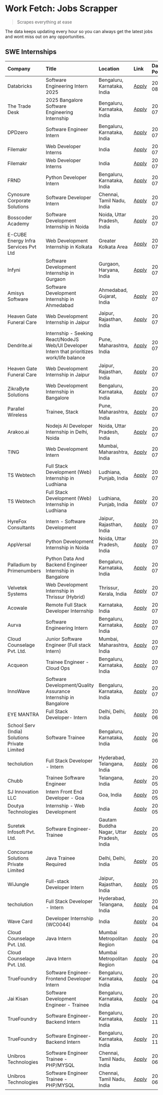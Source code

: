 # Work Fetch: Jobs Scrapper
> Scrapes everything at ease

The data keeps updating every hour so you can always get the latest jobs and wont miss out on any opportunities.

## SWE Internships
<!--START_SECTION:workfetch-->
| Company                                       | Title                                                                                        | Location                                  | Link                                                                                                                                                                                                                                                                                                      | Date Posted   |
|:----------------------------------------------|:---------------------------------------------------------------------------------------------|:------------------------------------------|:----------------------------------------------------------------------------------------------------------------------------------------------------------------------------------------------------------------------------------------------------------------------------------------------------------|:--------------|
| Databricks                                    | Software Engineering Intern 2025                                                             | Bengaluru, Karnataka, India               | [Apply](https://in.linkedin.com/jobs/view/software-engineering-intern-2025-at-databricks-3994449718?position=15&pageNum=0&refId=izDGUeUglzHHSUF9lqeK9g%3D%3D&trackingId=gAyv52WvVaQAB93jgxhd8w%3D%3D&trk=public_jobs_jserp-result_search-card)                                                            | 2024-08-07    |
| The Trade Desk                                | 2025 Bangalore Software Engineering Internship                                               | Bengaluru, Karnataka, India               | [Apply](https://in.linkedin.com/jobs/view/2025-bangalore-software-engineering-internship-at-the-trade-desk-3987456531?position=5&pageNum=0&refId=izDGUeUglzHHSUF9lqeK9g%3D%3D&trackingId=Upx3K754ieXM%2B8HYY5r6fQ%3D%3D&trk=public_jobs_jserp-result_search-card)                                         | 2024-07-30    |
| DPDzero                                       | Software Engineer Intern                                                                     | Bengaluru, Karnataka, India               | [Apply](https://in.linkedin.com/jobs/view/software-engineer-intern-at-dpdzero-3984918371?position=14&pageNum=0&refId=izDGUeUglzHHSUF9lqeK9g%3D%3D&trackingId=ZFZoW6kKDgMV%2B30YfvTUtQ%3D%3D&trk=public_jobs_jserp-result_search-card)                                                                     | 2024-07-26    |
| Filemakr                                      | Web Developer Interns                                                                        | India                                     | [Apply](https://in.linkedin.com/jobs/view/web-developer-interns-at-filemakr-3981227003?position=34&pageNum=0&refId=izDGUeUglzHHSUF9lqeK9g%3D%3D&trackingId=RdE9F4Sijfba%2B%2FVq%2FS6i6w%3D%3D&trk=public_jobs_jserp-result_search-card)                                                                   | 2024-07-24    |
| Filemakr                                      | Web Developer Interns                                                                        | India                                     | [Apply](https://in.linkedin.com/jobs/view/web-developer-interns-at-filemakr-3981227003?position=9&pageNum=2&refId=CJkFAxKiZYWmutb4pwubHg%3D%3D&trackingId=C7Q5XVTKJoGCtr81iqXkRg%3D%3D&trk=public_jobs_jserp-result_search-card)                                                                          | 2024-07-24    |
| FRND                                          | Python Developer Intern                                                                      | Bengaluru, Karnataka, India               | [Apply](https://in.linkedin.com/jobs/view/python-developer-intern-at-frnd-3982901541?position=47&pageNum=0&refId=izDGUeUglzHHSUF9lqeK9g%3D%3D&trackingId=ida3PNMySlgHmlMhq7oxuQ%3D%3D&trk=public_jobs_jserp-result_search-card)                                                                           | 2024-07-23    |
| Cynosure Corporate Solutions                  | Software Developer Intern                                                                    | Chennai, Tamil Nadu, India                | [Apply](https://in.linkedin.com/jobs/view/software-developer-intern-at-cynosure-corporate-solutions-3979445794?position=18&pageNum=0&refId=izDGUeUglzHHSUF9lqeK9g%3D%3D&trackingId=AobhOiWMu%2BG8QvcJQGEHZw%3D%3D&trk=public_jobs_jserp-result_search-card)                                               | 2024-07-20    |
| Bosscoder Academy                             | Software Development Internship in Noida                                                     | Noida, Uttar Pradesh, India               | [Apply](https://in.linkedin.com/jobs/view/software-development-internship-in-noida-at-bosscoder-academy-3979668791?position=3&pageNum=0&refId=izDGUeUglzHHSUF9lqeK9g%3D%3D&trackingId=f5gThN5UY8fEeyQu2w1oCA%3D%3D&trk=public_jobs_jserp-result_search-card)                                              | 2024-07-18    |
| E-CUBE Energy Infra Services Pvt Ltd          | Web Development Internship in Kolkata                                                        | Greater Kolkata Area                      | [Apply](https://in.linkedin.com/jobs/view/web-development-internship-in-kolkata-at-e-cube-energy-infra-services-pvt-ltd-3979668815?position=4&pageNum=0&refId=izDGUeUglzHHSUF9lqeK9g%3D%3D&trackingId=nuSl9kU8Cb2KYDp8YN0tNg%3D%3D&trk=public_jobs_jserp-result_search-card)                              | 2024-07-18    |
| Infyni                                        | Software Development Internship in Gurgaon                                                   | Gurgaon, Haryana, India                   | [Apply](https://in.linkedin.com/jobs/view/software-development-internship-in-gurgaon-at-infyni-3979668846?position=9&pageNum=0&refId=izDGUeUglzHHSUF9lqeK9g%3D%3D&trackingId=LlxQc9vsbE7Rv5RqJvMBew%3D%3D&trk=public_jobs_jserp-result_search-card)                                                       | 2024-07-18    |
| Amisys Software                               | Software Development Internship in Ahmedabad                                                 | Ahmedabad, Gujarat, India                 | [Apply](https://in.linkedin.com/jobs/view/software-development-internship-in-ahmedabad-at-amisys-software-3979670728?position=13&pageNum=0&refId=izDGUeUglzHHSUF9lqeK9g%3D%3D&trackingId=A5C2pmyLL7BR6chWL7GkkQ%3D%3D&trk=public_jobs_jserp-result_search-card)                                           | 2024-07-18    |
| Heaven Gate Funeral Care                      | Web Development Internship in Jaipur                                                         | Jaipur, Rajasthan, India                  | [Apply](https://in.linkedin.com/jobs/view/web-development-internship-in-jaipur-at-heaven-gate-funeral-care-3979674387?position=30&pageNum=0&refId=izDGUeUglzHHSUF9lqeK9g%3D%3D&trackingId=cblsuwyl1jdc3QHphnow1w%3D%3D&trk=public_jobs_jserp-result_search-card)                                          | 2024-07-18    |
| Dendrite.ai                                   | Internship - Seeking React/NodeJS Web/UI Developer Intern that prioritizes work/life balance | Pune, Maharashtra, India                  | [Apply](https://in.linkedin.com/jobs/view/internship-seeking-react-nodejs-web-ui-developer-intern-that-prioritizes-work-life-balance-at-dendrite-ai-3979104292?position=39&pageNum=0&refId=izDGUeUglzHHSUF9lqeK9g%3D%3D&trackingId=qk7InvoWDARsXy5uHgmN5w%3D%3D&trk=public_jobs_jserp-result_search-card) | 2024-07-18    |
| Heaven Gate Funeral Care                      | Web Development Internship in Jaipur                                                         | Jaipur, Rajasthan, India                  | [Apply](https://in.linkedin.com/jobs/view/web-development-internship-in-jaipur-at-heaven-gate-funeral-care-3979674387?position=5&pageNum=2&refId=CJkFAxKiZYWmutb4pwubHg%3D%3D&trackingId=KHV43dFMasBbGkhbI0322g%3D%3D&trk=public_jobs_jserp-result_search-card)                                           | 2024-07-18    |
| ZikraByte Solutions                           | Web Development Internship in Bangalore                                                      | Bengaluru, Karnataka, India               | [Apply](https://in.linkedin.com/jobs/view/web-development-internship-in-bangalore-at-zikrabyte-solutions-3978596765?position=23&pageNum=0&refId=izDGUeUglzHHSUF9lqeK9g%3D%3D&trackingId=4oGu8ZGyaqlapuGzAFHwjg%3D%3D&trk=public_jobs_jserp-result_search-card)                                            | 2024-07-17    |
| Parallel Wireless                             | Trainee, Stack                                                                               | Pune, Maharashtra, India                  | [Apply](https://in.linkedin.com/jobs/view/trainee-stack-at-parallel-wireless-3905689841?position=42&pageNum=0&refId=izDGUeUglzHHSUF9lqeK9g%3D%3D&trackingId=3n6qv4s1qe5DXFV8sxmCTA%3D%3D&trk=public_jobs_jserp-result_search-card)                                                                        | 2024-07-17    |
| Arakoo.ai                                     | Nodejs AI Developer Internship in Delhi, Noida                                               | Noida, Uttar Pradesh, India               | [Apply](https://in.linkedin.com/jobs/view/nodejs-ai-developer-internship-in-delhi-noida-at-arakoo-ai-3976420907?position=56&pageNum=0&refId=izDGUeUglzHHSUF9lqeK9g%3D%3D&trackingId=KML2sH00pTpBlhBatl7emQ%3D%3D&trk=public_jobs_jserp-result_search-card)                                                | 2024-07-16    |
| TING                                          | Web Development Intern                                                                       | Mumbai, Maharashtra, India                | [Apply](https://in.linkedin.com/jobs/view/web-development-intern-at-ting-3975202682?position=16&pageNum=0&refId=izDGUeUglzHHSUF9lqeK9g%3D%3D&trackingId=zOG5iV3AUMocuaemxp8c8A%3D%3D&trk=public_jobs_jserp-result_search-card)                                                                            | 2024-07-15    |
| TS Webtech                                    | Full Stack Development (Web) Internship in Ludhiana                                          | Ludhiana, Punjab, India                   | [Apply](https://in.linkedin.com/jobs/view/full-stack-development-web-internship-in-ludhiana-at-ts-webtech-3977022606?position=29&pageNum=0&refId=izDGUeUglzHHSUF9lqeK9g%3D%3D&trackingId=khgPf%2BEW3PfDYdcoyDlo4A%3D%3D&trk=public_jobs_jserp-result_search-card)                                         | 2024-07-15    |
| TS Webtech                                    | Full Stack Development (Web) Internship in Ludhiana                                          | Ludhiana, Punjab, India                   | [Apply](https://in.linkedin.com/jobs/view/full-stack-development-web-internship-in-ludhiana-at-ts-webtech-3977022606?position=4&pageNum=2&refId=CJkFAxKiZYWmutb4pwubHg%3D%3D&trackingId=cQcO1CoLFGhoIW%2FqO8Pujg%3D%3D&trk=public_jobs_jserp-result_search-card)                                          | 2024-07-15    |
| HyreFox Consultants                           | Intern - Software Development                                                                | Jaipur, Rajasthan, India                  | [Apply](https://in.linkedin.com/jobs/view/intern-software-development-at-hyrefox-consultants-3975991352?position=44&pageNum=0&refId=izDGUeUglzHHSUF9lqeK9g%3D%3D&trackingId=F32IOwJJJV%2B26l6G0f5VMw%3D%3D&trk=public_jobs_jserp-result_search-card)                                                      | 2024-07-14    |
| AppVersal                                     | Python Development Internship in Noida                                                       | Noida, Uttar Pradesh, India               | [Apply](https://in.linkedin.com/jobs/view/python-development-internship-in-noida-at-appversal-3975795448?position=40&pageNum=0&refId=izDGUeUglzHHSUF9lqeK9g%3D%3D&trackingId=dQsr6V5RihFVgsw7NZbsBA%3D%3D&trk=public_jobs_jserp-result_search-card)                                                       | 2024-07-13    |
| Palladium by Primenumbers                     | Python Data And Backend Engineer Internship in Bangalore                                     | Bengaluru, Karnataka, India               | [Apply](https://in.linkedin.com/jobs/view/python-data-and-backend-engineer-internship-in-bangalore-at-palladium-by-primenumbers-3975793410?position=54&pageNum=0&refId=izDGUeUglzHHSUF9lqeK9g%3D%3D&trackingId=1Vxlp1xamr4vd8haT8Ng8w%3D%3D&trk=public_jobs_jserp-result_search-card)                     | 2024-07-13    |
| Velvetek Systems                              | Web Development Internship in Thrissur (Hybrid)                                              | Thrissur, Kerala, India                   | [Apply](https://in.linkedin.com/jobs/view/web-development-internship-in-thrissur-hybrid-at-velvetek-systems-3973528841?position=58&pageNum=0&refId=izDGUeUglzHHSUF9lqeK9g%3D%3D&trackingId=TUyUQ3h7527Ea57FU1JyLw%3D%3D&trk=public_jobs_jserp-result_search-card)                                         | 2024-07-11    |
| Acowale                                       | Remote Full Stack Developer Internship                                                       | Karnataka, India                          | [Apply](https://in.linkedin.com/jobs/view/remote-full-stack-developer-internship-at-acowale-3971889398?position=12&pageNum=0&refId=izDGUeUglzHHSUF9lqeK9g%3D%3D&trackingId=LPkDTtFYNRfuwMSJZLFy4Q%3D%3D&trk=public_jobs_jserp-result_search-card)                                                         | 2024-07-10    |
| Aurva                                         | Software Engineering Intern                                                                  | Bengaluru, Karnataka, India               | [Apply](https://in.linkedin.com/jobs/view/software-engineering-intern-at-aurva-3972234446?position=43&pageNum=0&refId=izDGUeUglzHHSUF9lqeK9g%3D%3D&trackingId=FElbSqTGjjvDP%2FYpey38lQ%3D%3D&trk=public_jobs_jserp-result_search-card)                                                                    | 2024-07-10    |
| Cloud Counselage Pvt. Ltd.                    | Junior Software Engineer (Full stack Intern)                                                 | Mumbai, Maharashtra, India                | [Apply](https://in.linkedin.com/jobs/view/junior-software-engineer-full-stack-intern-at-cloud-counselage-pvt-ltd-3967725851?position=11&pageNum=0&refId=izDGUeUglzHHSUF9lqeK9g%3D%3D&trackingId=YUAYnMZqgWcPl53OU0j4Uw%3D%3D&trk=public_jobs_jserp-result_search-card)                                    | 2024-07-09    |
| Acqueon                                       | Trainee Engineer - Cloud Ops                                                                 | Bengaluru, Karnataka, India               | [Apply](https://in.linkedin.com/jobs/view/trainee-engineer-cloud-ops-at-acqueon-3971538216?position=50&pageNum=0&refId=izDGUeUglzHHSUF9lqeK9g%3D%3D&trackingId=ycNvvrGcWUQRdqEd38QBzA%3D%3D&trk=public_jobs_jserp-result_search-card)                                                                     | 2024-07-09    |
| InnoWave                                      | Software Development/Quality Assurance Internship in Bangalore                               | Bengaluru, Karnataka, India               | [Apply](https://in.linkedin.com/jobs/view/software-development-quality-assurance-internship-in-bangalore-at-innowave-3970349934?position=59&pageNum=0&refId=izDGUeUglzHHSUF9lqeK9g%3D%3D&trackingId=s1AI8LsnUowMjXoxBzVvvQ%3D%3D&trk=public_jobs_jserp-result_search-card)                                | 2024-07-08    |
| EYE MANTRA                                    | Full Stack Developer- Intern                                                                 | Delhi, Delhi, India                       | [Apply](https://in.linkedin.com/jobs/view/full-stack-developer-intern-at-eye-mantra-3960988037?position=36&pageNum=0&refId=izDGUeUglzHHSUF9lqeK9g%3D%3D&trackingId=lR0sij5cVrK2dXY%2FbYA9pA%3D%3D&trk=public_jobs_jserp-result_search-card)                                                               | 2024-06-28    |
| School Serv (India) Solutions Private Limited | Software Trainee                                                                             | Bengaluru, Karnataka, India               | [Apply](https://in.linkedin.com/jobs/view/software-trainee-at-school-serv-india-solutions-private-limited-3953917603?position=21&pageNum=0&refId=izDGUeUglzHHSUF9lqeK9g%3D%3D&trackingId=GV7YMiQyGPyZOUmPZdjDNw%3D%3D&trk=public_jobs_jserp-result_search-card)                                           | 2024-06-19    |
| techolution                                   | Full Stack Developer - Intern                                                                | Hyderabad, Telangana, India               | [Apply](https://in.linkedin.com/jobs/view/full-stack-developer-intern-at-techolution-3947911862?position=41&pageNum=0&refId=izDGUeUglzHHSUF9lqeK9g%3D%3D&trackingId=DBmtMzZbDMhNOeMEOtiLsA%3D%3D&trk=public_jobs_jserp-result_search-card)                                                                | 2024-06-06    |
| Chubb                                         | Trainee Software Engineer                                                                    | Telangana, India                          | [Apply](https://in.linkedin.com/jobs/view/trainee-software-engineer-at-chubb-3955950075?position=24&pageNum=0&refId=izDGUeUglzHHSUF9lqeK9g%3D%3D&trackingId=Gm739FDyypLi3gAz9RHZVg%3D%3D&trk=public_jobs_jserp-result_search-card)                                                                        | 2024-05-27    |
| SJ Innovation LLC                             | Intern Front End Developer - Goa                                                             | Goa, India                                | [Apply](https://in.linkedin.com/jobs/view/intern-front-end-developer-goa-at-sj-innovation-llc-3931678611?position=8&pageNum=0&refId=izDGUeUglzHHSUF9lqeK9g%3D%3D&trackingId=t60b7fONWSN%2FNujIEW6BGw%3D%3D&trk=public_jobs_jserp-result_search-card)                                                      | 2024-05-24    |
| Doutya Technologies                           | Internship - Web Development                                                                 | India                                     | [Apply](https://in.linkedin.com/jobs/view/internship-web-development-at-doutya-technologies-3915234831?position=48&pageNum=0&refId=izDGUeUglzHHSUF9lqeK9g%3D%3D&trackingId=Y591kVRldpkHlLX1bAziyw%3D%3D&trk=public_jobs_jserp-result_search-card)                                                         | 2024-05-05    |
| Suretek Infosoft Pvt. Ltd.                    | Software Engineer-Trainee                                                                    | Gautam Buddha Nagar, Uttar Pradesh, India | [Apply](https://in.linkedin.com/jobs/view/software-engineer-trainee-at-suretek-infosoft-pvt-ltd-3916999948?position=25&pageNum=0&refId=izDGUeUglzHHSUF9lqeK9g%3D%3D&trackingId=a058EOfv9G4cMEEwjxbAqA%3D%3D&trk=public_jobs_jserp-result_search-card)                                                     | 2024-05-04    |
| Concourse Solutions Private Limited           | Java Trainee Required                                                                        | Delhi, Delhi, India                       | [Apply](https://in.linkedin.com/jobs/view/java-trainee-required-at-concourse-solutions-private-limited-3912869388?position=6&pageNum=0&refId=izDGUeUglzHHSUF9lqeK9g%3D%3D&trackingId=BT811fZqffnFabSq4XnpAw%3D%3D&trk=public_jobs_jserp-result_search-card)                                               | 2024-05-01    |
| WiJungle                                      | Full-stack Developer Intern                                                                  | Jaipur, Rajasthan, India                  | [Apply](https://in.linkedin.com/jobs/view/full-stack-developer-intern-at-wijungle-3912864543?position=52&pageNum=0&refId=izDGUeUglzHHSUF9lqeK9g%3D%3D&trackingId=tVeSqeKp1FX5JTGpXZCeUA%3D%3D&trk=public_jobs_jserp-result_search-card)                                                                   | 2024-05-01    |
| techolution                                   | Full Stack Developer - Intern                                                                | Hyderabad, Telangana, India               | [Apply](https://in.linkedin.com/jobs/view/full-stack-developer-intern-at-techolution-3904814977?position=45&pageNum=0&refId=izDGUeUglzHHSUF9lqeK9g%3D%3D&trackingId=27FjmP1UPU6e0Y0a93lIxw%3D%3D&trk=public_jobs_jserp-result_search-card)                                                                | 2024-04-18    |
| Wave Card                                     | Developer Internship (WC0044)                                                                | India                                     | [Apply](https://in.linkedin.com/jobs/view/developer-internship-wc0044-at-wave-card-3900079966?position=38&pageNum=0&refId=izDGUeUglzHHSUF9lqeK9g%3D%3D&trackingId=phYBg7pMUIpDesXE2azS2w%3D%3D&trk=public_jobs_jserp-result_search-card)                                                                  | 2024-04-15    |
| Cloud Counselage Pvt. Ltd.                    | Java Intern                                                                                  | Mumbai Metropolitan Region                | [Apply](https://in.linkedin.com/jobs/view/java-intern-at-cloud-counselage-pvt-ltd-3896025667?position=27&pageNum=0&refId=izDGUeUglzHHSUF9lqeK9g%3D%3D&trackingId=OK30BCTaR2%2BZCFjY%2FRrSvg%3D%3D&trk=public_jobs_jserp-result_search-card)                                                               | 2024-04-12    |
| Cloud Counselage Pvt. Ltd.                    | Java Intern                                                                                  | Mumbai Metropolitan Region                | [Apply](https://in.linkedin.com/jobs/view/java-intern-at-cloud-counselage-pvt-ltd-3896025667?position=2&pageNum=2&refId=CJkFAxKiZYWmutb4pwubHg%3D%3D&trackingId=x%2FxPP4vopDsOCEAt%2BKuFww%3D%3D&trk=public_jobs_jserp-result_search-card)                                                                | 2024-04-12    |
| TrueFoundry                                   | Software Engineer- Frontend Developer Intern                                                 | Bengaluru, Karnataka, India               | [Apply](https://in.linkedin.com/jobs/view/software-engineer-frontend-developer-intern-at-truefoundry-3887320206?position=19&pageNum=0&refId=izDGUeUglzHHSUF9lqeK9g%3D%3D&trackingId=BuCTGZCgGhSm%2BwZZ1c9B%2BA%3D%3D&trk=public_jobs_jserp-result_search-card)                                            | 2024-04-05    |
| Jai Kisan                                     | Software Development Engineer - Trainee                                                      | Bengaluru, Karnataka, India               | [Apply](https://in.linkedin.com/jobs/view/software-development-engineer-trainee-at-jai-kisan-3913911193?position=22&pageNum=0&refId=izDGUeUglzHHSUF9lqeK9g%3D%3D&trackingId=rlEXiMx1mQVdVU4wKYg5aQ%3D%3D&trk=public_jobs_jserp-result_search-card)                                                        | 2024-04-04    |
| TrueFoundry                                   | Software Engineer-Backend Intern                                                             | Bengaluru, Karnataka, India               | [Apply](https://in.linkedin.com/jobs/view/software-engineer-backend-intern-at-truefoundry-3779508170?position=31&pageNum=0&refId=izDGUeUglzHHSUF9lqeK9g%3D%3D&trackingId=eAzxldUWFJPmOYaknrFaDQ%3D%3D&trk=public_jobs_jserp-result_search-card)                                                           | 2023-11-10    |
| TrueFoundry                                   | Software Engineer-Backend Intern                                                             | Bengaluru, Karnataka, India               | [Apply](https://in.linkedin.com/jobs/view/software-engineer-backend-intern-at-truefoundry-3779508170?position=6&pageNum=2&refId=CJkFAxKiZYWmutb4pwubHg%3D%3D&trackingId=Rry7Bz0VdsA88%2BfV5PuGAw%3D%3D&trk=public_jobs_jserp-result_search-card)                                                          | 2023-11-10    |
| Unibros Technologies                          | Software Engineer Trainee - PHP/MYSQL                                                        | Chennai, Tamil Nadu, India                | [Apply](https://in.linkedin.com/jobs/view/software-engineer-trainee-php-mysql-at-unibros-technologies-3656599241?position=35&pageNum=0&refId=izDGUeUglzHHSUF9lqeK9g%3D%3D&trackingId=EX05y7o7xqCRYR93Sg79pg%3D%3D&trk=public_jobs_jserp-result_search-card)                                               | 2023-06-12    |
| Unibros Technologies                          | Software Engineer Trainee - PHP/MYSQL                                                        | Chennai, Tamil Nadu, India                | [Apply](https://in.linkedin.com/jobs/view/software-engineer-trainee-php-mysql-at-unibros-technologies-3656599241?position=10&pageNum=2&refId=CJkFAxKiZYWmutb4pwubHg%3D%3D&trackingId=ggZo%2FYUXgndT3LknQiptJw%3D%3D&trk=public_jobs_jserp-result_search-card)                                             | 2023-06-12    |
<!--END_SECTION:workfetch-->
